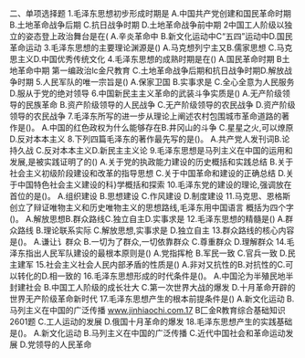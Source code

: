 二、单项选择题
1.毛泽东思想初步形成时期是
A.中国共产党创建和国民革命时期B.土地革命战争后期
C.抗日战争时期
D.土地革命战争前中期
2中国工人阶级以独立的姿态登上政治舞台是在(
A.辛炎革命中
B.新文化运动中C“五四”运动中D.国民革命运动
3.毛泽东思想的主要理论渊源是()
A.马克想列宁主又B.儒家思想
C.马克思主义D.中国优秀传统文化
4.毛泽东思想的成熟时期是在()
A.国民革命时期
B土地革命中期
第一编政治lc金尺教育
C.土地革命战争后期和抗日战争时期D.解放战争时期
5.人民军队的唯一宗旨是()
A.保家卫国
B.实事求是
C.全心全意为人民服务
D.服从于党的绝对领导
6.中国新民主主义革命的武装斗争实质是()
A.无产阶级领导的民族革命
B.资产阶级领导的人民战争
C.无产阶级领导的农民战争
D.资产阶级领导的农民战争
7.毛泽东所写的进一步从理论上阐述农村包围城市革命道路的著作是()。
A.中国的红色政权为什么能够存在B.井冈山的斗争
C.星星之火,可以燎原
D.反对本本主义
8.下列四篇毛泽东的著作最先写的是()。
A.共产党人发刊词B.论持久战
C.反对本本主义D.新民主主义论
9.毛泽东思想是马列主义在中国的运用和发展,是被实践证明了的()
A.关于党的执政能力建设的历史概括和实践总结
B.关于社会主义初级阶段建设和改革的指导思想
C.关于中国革命和建设的正确总结
D.关于中国特色社会主义建设的科}学概括和探索
10.毛泽东党的建设的理论,强调放在首位的是()。
A.组织建设
B.思想建设
C.作风建设
D.制度建设
11.马克思、恩格斯创立了辩证唯物主义和历史唯物主义的思想路线,毛泽东用中国语言
概括为四个字()。
A.解放思想B.群众路线C.独立自主D.实事求是
12.毛泽东思想的精髓是()
A.群众路线
B.理论联系实际
C.解放思想,实事求是
D.独立自主
13.群众路线的核心内容是()。
A.谦让讠群众
B.一切为了群众,一切依靠群众
C.尊重群众
D.理解群众
14.毛泽东指出人民军队建设的最根本原则是()
A.党指挥枪
B.军民一致
C.官兵一致
D.民主建军
15.社会主义社会人民内部矛盾的性质是()
A.非对又抗性的B.对抗性的C.可以转化的D.相一致的
16.毛泽东思想形成的时代条件是()。
A.中国沦为半殖民地半封建社会
B.中国工人阶级的成长壮大
C.第一次世界大战的爆发
D.十月革命开辟的世界无产阶级革命新时代
17.毛泽东思想产生的根本前提条件是()
A.新文化运动
B.马列主义在中国的广泛传播
www.jinhiaochi.com.17
B匚金R教育综合基础知识2601题
C.工人运动的发展
D.俄国十月革命的爆发
18.毛泽东思想产生的实践基础是()。
A.新文化运动
B.马列主义在中国的广泛传播
C.近代中国社会和革命运动发展
D.党领导的人民革命














